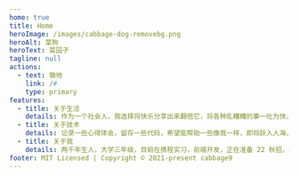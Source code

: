 ```yaml
---
home: true
title: Home
heroImage: /images/cabbage-dog-removebg.png
heroAlt: 菜狗
heroText: 菜园子
tagline: null
actions:
  - text: 锄地
    link: /#
    type: primary
features:
  - title: 关于生活
    details: 作为一个社会人，我选择将快乐分享出来翻倍它，将各种乱糟糟的事一吐为快，将它抛在脑后，继续前进
  - title: 关于技术
    details: 记录一些心得体会，留存一些代码，希望能帮助一些像我一样，即将跃入人海，迷茫的浪花
  - title: 关于我
    details: 两千年生人，大学三年级，目前在携程实习，前端开发，正在准备 22 秋招，喜欢学习，酷爱新技术
footer: MIT Licensed | Copyright © 2021-present cabbage9
---
```

